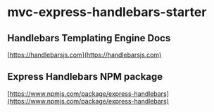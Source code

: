 # mvc-express-handlebars-starter

## Handlebars Templating Engine Docs
[https://handlebarsjs.com](https://handlebarsjs.com)

## Express Handlebars NPM package
[https://www.npmjs.com/package/express-handlebars](https://www.npmjs.com/package/express-handlebars)